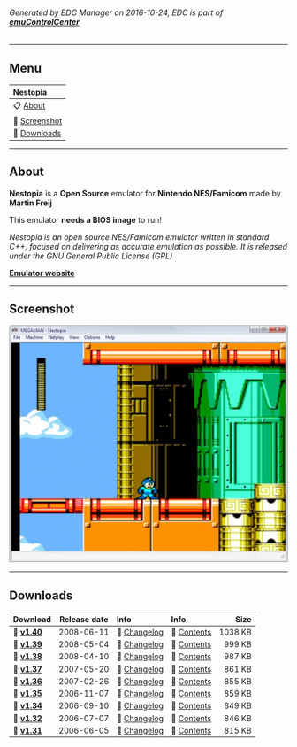 ###### Generated by EDC Manager on 2016-10-24, EDC is part of [**emuControlCenter**](https://github.com/PhoenixInteractiveNL/emuControlCenter/wiki)
***
## Menu
| **Nestopia** |
|:---------|
| :clipboard: [About](#about) |
| :sunrise: [Screenshot](#screenshot) |
| :floppy_disk: [Downloads](#downloads) |
***
## About
**Nestopia** is a **Open Source** emulator for **Nintendo NES/Famicom** made by **Martin Freij**

This emulator **needs a BIOS image** to run!

_Nestopia is an open source NES/Famicom emulator written in standard C++, focused on delivering as accurate emulation as possible. It is released under the GNU General Public License (GPL)_

[**Emulator website**](http://nestopia.sourceforge.net/)
***
## Screenshot
![](https://raw.githubusercontent.com/PhoenixInteractiveNL/edc-masterhook/master/downloadhooks/nestopia/nestopia_screen.jpg)
***
## Downloads
| Download | Release date  | Info       | Info       | Size       |
|:---------|:-------------:|:-----------|:-----------|-----------:|
| :floppy_disk: [**v1.40**](https://github.com/PhoenixInteractiveNL/edc-repo0001/raw/master/redsquirrel/1.40.7z) | 2008-06-11 | :page_facing_up: [Changelog](https://github.com/PhoenixInteractiveNL/edc-repo0001/blob/master/nestopia/1.40_changelog.txt) | :mag_right: [Contents](https://github.com/PhoenixInteractiveNL/edc-repo0001/blob/master/nestopia/1.40_contents.txt) | 1038 KB |
| :floppy_disk: [**v1.39**](https://github.com/PhoenixInteractiveNL/edc-repo0001/raw/master/redsquirrel/1.39.7z) | 2008-05-04 | :page_facing_up: [Changelog](https://github.com/PhoenixInteractiveNL/edc-repo0001/blob/master/nestopia/1.39_changelog.txt) | :mag_right: [Contents](https://github.com/PhoenixInteractiveNL/edc-repo0001/blob/master/nestopia/1.39_contents.txt) | 999 KB |
| :floppy_disk: [**v1.38**](https://github.com/PhoenixInteractiveNL/edc-repo0001/raw/master/redsquirrel/1.38.7z) | 2008-04-10 | :page_facing_up: [Changelog](https://github.com/PhoenixInteractiveNL/edc-repo0001/blob/master/nestopia/1.38_changelog.txt) | :mag_right: [Contents](https://github.com/PhoenixInteractiveNL/edc-repo0001/blob/master/nestopia/1.38_contents.txt) | 987 KB |
| :floppy_disk: [**v1.37**](https://github.com/PhoenixInteractiveNL/edc-repo0001/raw/master/redsquirrel/1.37.7z) | 2007-05-20 | :page_facing_up: [Changelog](https://github.com/PhoenixInteractiveNL/edc-repo0001/blob/master/nestopia/1.37_changelog.txt) | :mag_right: [Contents](https://github.com/PhoenixInteractiveNL/edc-repo0001/blob/master/nestopia/1.37_contents.txt) | 861 KB |
| :floppy_disk: [**v1.36**](https://github.com/PhoenixInteractiveNL/edc-repo0001/raw/master/redsquirrel/1.36.7z) | 2007-02-26 | :page_facing_up: [Changelog](https://github.com/PhoenixInteractiveNL/edc-repo0001/blob/master/nestopia/1.36_changelog.txt) | :mag_right: [Contents](https://github.com/PhoenixInteractiveNL/edc-repo0001/blob/master/nestopia/1.36_contents.txt) | 855 KB |
| :floppy_disk: [**v1.35**](https://github.com/PhoenixInteractiveNL/edc-repo0001/raw/master/redsquirrel/1.35.7z) | 2006-11-07 | :page_facing_up: [Changelog](https://github.com/PhoenixInteractiveNL/edc-repo0001/blob/master/nestopia/1.35_changelog.txt) | :mag_right: [Contents](https://github.com/PhoenixInteractiveNL/edc-repo0001/blob/master/nestopia/1.35_contents.txt) | 859 KB |
| :floppy_disk: [**v1.34**](https://github.com/PhoenixInteractiveNL/edc-repo0001/raw/master/redsquirrel/1.34.7z) | 2006-09-10 | :page_facing_up: [Changelog](https://github.com/PhoenixInteractiveNL/edc-repo0001/blob/master/nestopia/1.34_changelog.txt) | :mag_right: [Contents](https://github.com/PhoenixInteractiveNL/edc-repo0001/blob/master/nestopia/1.34_contents.txt) | 849 KB |
| :floppy_disk: [**v1.32**](https://github.com/PhoenixInteractiveNL/edc-repo0001/raw/master/redsquirrel/1.32.7z) | 2006-07-07 | :page_facing_up: [Changelog](https://github.com/PhoenixInteractiveNL/edc-repo0001/blob/master/nestopia/1.32_changelog.txt) | :mag_right: [Contents](https://github.com/PhoenixInteractiveNL/edc-repo0001/blob/master/nestopia/1.32_contents.txt) | 846 KB |
| :floppy_disk: [**v1.31**](https://github.com/PhoenixInteractiveNL/edc-repo0001/raw/master/redsquirrel/1.31.7z) | 2006-06-05 | :page_facing_up: [Changelog](https://github.com/PhoenixInteractiveNL/edc-repo0001/blob/master/nestopia/1.31_changelog.txt) | :mag_right: [Contents](https://github.com/PhoenixInteractiveNL/edc-repo0001/blob/master/nestopia/1.31_contents.txt) | 815 KB |
